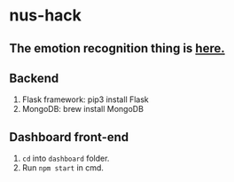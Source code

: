 # nus-hack

## The emotion recognition thing is [here.](https://github.com/omar178/Emotion-recognition)

## Backend

1. Flask framework: pip3 install Flask
2. MongoDB: brew install MongoDB

## Dashboard front-end

1. `cd` into `dashboard` folder.
2. Run `npm start` in cmd.

